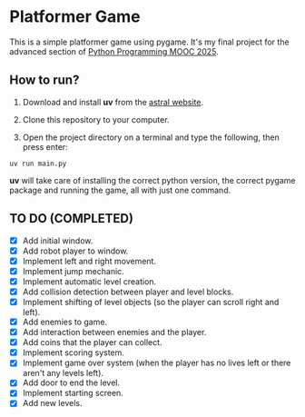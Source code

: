 # Platformer Game

This is a simple platformer game using pygame. It's my final project for
the advanced section of [Python Programming MOOC 2025](https://programming-25.mooc.fi/).

## How to run?

1. Download and install **uv** from the [astral website](https://docs.astral.sh/uv/getting-started/installation/).

2. Clone this repository to your computer.

3. Open the project directory on a terminal and type the following, then press enter:

```shell
uv run main.py
```

**uv** will take care of installing the correct python version, the correct pygame package and running the game, all
with just one command.

## TO DO (COMPLETED)

- [x] Add initial window.
- [x] Add robot player to window.
- [x] Implement left and right movement.
- [x] Implement jump mechanic.
- [x] Implement automatic level creation.
- [x] Add collision detection between player and level blocks.
- [x] Implement shifting of level objects (so the player
      can scroll right and left).
- [x] Add enemies to game.
- [x] Add interaction between enemies and the player.
- [x] Add coins that the player can collect.
- [x] Implement scoring system.
- [x] Implement game over system (when the player has no lives left or
      there aren't any levels left).
- [x] Add door to end the level.
- [x] Implement starting screen.
- [x] Add new levels.
